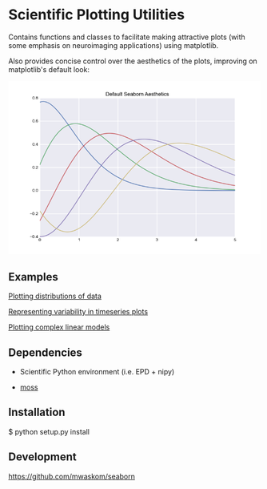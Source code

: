 Scientific Plotting Utilities
=============================

Contains functions and classes to facilitate making attractive plots
(with some emphasis on neuroimaging applications) using matplotlib.

Also provides concise control over the aesthetics of the plots, improving on
matplotlib's default look:

![](examples/example_plot.png "Example Seaborn Plot")

Examples
--------

[Plotting distributions of data](http://nbviewer.ipython.org/urls/raw.github.com/mwaskom/seaborn/master/examples/plotting_distributions.ipynb)

[Representing variability in timeseries plots](http://nbviewer.ipython.org/urls/raw.github.com/mwaskom/seaborn/master/examples/timeseries_plots.ipynb)

[Plotting complex linear models](http://nbviewer.ipython.org/urls/raw.github.com/mwaskom/seaborn/master/examples/linear_models.ipynb)

Dependencies
------------

- Scientific Python environment (i.e. EPD + nipy)

- [moss](http://github.com/mwaskom/moss)

Installation
------------

$ python setup.py install

Development
-----------

https://github.com/mwaskom/seaborn
